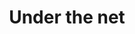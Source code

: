 ---
"\uFEFFauthor_sort": Murdoch, Iris
authors: Iris Murdoch
comments: ''
cover: "/Users/Raman/Calibre Library/Iris Murdoch/Under the net (98)/cover.jpg"
formats: mobi
id: '98'
identifiers: ''
isbn: ''
languages: ''
library_name: Calibre Library
pubdate: '0101-01-01T09:00:00+09:00'
publisher: ''
rating: ''
series: ''
series_index: '1.0'
size: '382048'
tags: ''
timestamp: '0101-01-01T09:00:00+09:00'
title: Under the net
title_sort: Under the net
uuid: 941162a2-0f38-4dce-969c-67e339b3e66e
"#format": MOBI
layout: book
link: false
---
